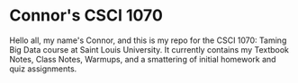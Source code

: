# Connor's CSCI 1070
<p>Hello all, my name's Connor, and this is my repo for the CSCI 1070: Taming Big Data course at Saint Louis University. It currently contains my Textbook Notes, Class Notes, Warmups, and a smattering of initial homework and quiz assignments.</p>